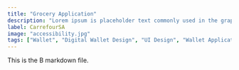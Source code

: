 ```yaml
---
title: "Grocery Application"
description: "Lorem ipsum is placeholder text commonly used in the graphic, print, and publishing industries for previewing."
label: CarrefourSA
image: "accessibility.jpg"
tags: ["Wallet", "Digital Wallet Design", "UI Design", "Wallet Application"]
---
```

This is the B markdown file.
